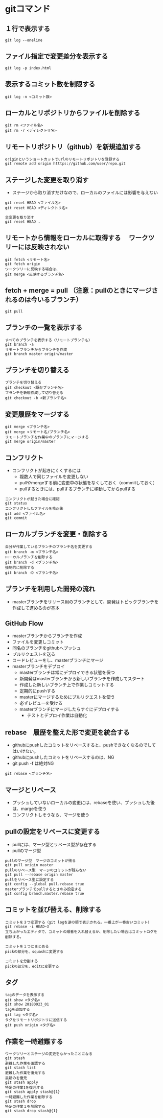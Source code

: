 # gitコマンド
## １行で表示する
```
git log --oneline
```
## ファイル指定で変更差分を表示する
```
git log -p index.html

```
## 表示するコミット数を制限する
```
git log -n <コミット数>
```
## ローカルとリポジトリからファイルを削除する
```
git rm <ファイル名>
git rm -r <ディレクトリ名>
```
## リモートリポジトリ（github）を新規追加する
```
originというショートカットでurlのリモートリポジトリを登録する
git remote add origin htttps://github.com/user/repo.git
```
## ステージした変更を取り消す
- ステージから取り消すだけなので、ローカルのファイルには影響を与えない
```
git reset HEAD <ファイル名>
git reset HEAD <ディレクトリ名>

全変更を取り消す
git reset HEAD .
```
## リモートから情報をローカルに取得する 　ワークツリーには反映されない
```
git fetch <リモート名>
git fetch origin
ワークツリーに反映する場合は、
git merge <反映するブランチ名>
```
## fetch + merge = pull （注意：pullのときにマージされるのは今いるブランチ）
```
git pull
```
## ブランチの一覧を表示する
```
すべてのブランチを表示する（リモートブランチも）
git branch -a 
リモートブランチからブランチを作成
git branch master origin/master
```
## ブランチを切り替える
```
ブランチを切り替える
git checkout <既存ブランチ名>
ブランチを新規作成して切り替える
git checkout -b <新ブランチ名>
```
## 変更履歴をマージする
```
git merge <ブランチ名>
git merge <リモート名/ブランチ名>
リモートブランチを作業中のブランチにマージする
git merge origin/master 
```
## コンフリクト
- コンフリクトが起きにくくするには
  - 複数人で同じファイルを変更しない
  - pullやmergeする前に変更中の状態をなくしておく（commitしておく）
  - pullするときには、pullするブランチに移動してからpullする
```
コンフリクトが起きた場合に確認
git status
コンフリクトしたファイルを修正後
git add <ファイル名>
git commit 
```
## ローカルブランチを変更・削除する
```
自分が作業しているブランチのブランチ名を変更する
git branch -m <ブランチ名>
ローカルブランチを削除する
git branch -d <ブランチ名>
強制的に削除する
git branch -D <ブランチ名>
```
## ブランチを利用した開発の流れ
- masterブランチをリリース用のブランチとして、開発はトピックブランチを作成して進めるのが基本

## GitHub Flow
- masterブランチからブランチを作成
- ファイルを変更しコミット
- 同名のブランチをgithubへプッシュ
- プルリクエストを送る
- コードレビューをし、masterブランチにマージ
- masterブランチをデプロイ
  - masterブランチは常にデプロイできる状態を保つ
  - 新開発はmasterブランチから新しいブランチを作成してスタート
  - 作成した新しいブランチ上で作業しコミットする
  - 定期的にpushする
  - masterにマージするためにプルリクエストを使う
  - 必ずレビューを受ける
  - masterブランチにマージしたらすぐにデプロイする
    - テストとデプロイ作業は自動化

## rebase　履歴を整えた形で変更を統合する
- githubにpushしたコミットをリベースすると、pushできなくなるのでしてはいけない。
- githubにpushしたコミットをリベースするのは、NG
- git push -f は絶対NG
```
git rebase <ブランチ名>
```
## マージとリベース
- プッシュしていないローカルの変更には、rebaseを使い、プッシュした後は、margeを使う
- コンフリクトしそうなら、マージを使う

## pullの設定をリベースに変更する
- pullには、マージ型とリベース型が存在する
- pullのマージ型
```
pullのマージ型　マージのコミットが残る
git pull origin master
pullのリベース型　マージのコミットが残らない
git pull --rebase origin master
pullをリベース型に設定する
git config --global pull.rebase true
masterブランチでpullするときのみ設定する
git config branch.master.rebase true
```
## コミットを並び替える、削除する
```
コミットを３つ変更する（git logを逆の順で表示される。一番上が一番古いコミット）
git rebase -i HEAD~3
立ち上がったエディタで、コミットの順番を入れ替えるか、削除したい場合はコミットログを削除する。

コミットを１つにまとめる
pickの部分を、squashに変更する

コミットを分割する
pickの部分を、editに変更する
```
## タグ
```
tagのデータを表示する
git show <タグ名>
git show 20180923_01
tagを追加する
git tag <タグ名>
タグをリモートリポジトリに送信する
git push origin <タグ名>
```
## 作業を一時避難する
```
ワークツリーとステージの変更をなかったことになる
git stash
避難した作業を確認する
git stash list
避難した作業を復元する
最新のを復元
git stash apply
特定の作業1を復元する
git stash apply stash@{1}
一時避難した作業を削除する
git stash drop
特定の作業１を削除する
git stash drop stash@{1}

```

